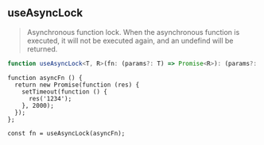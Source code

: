 ## useAsyncLock

> Asynchronous function lock. When the asynchronous function is executed, it will not be executed again, and an undefind will be returned.

```typescript
function useAsyncLock<T, R>(fn: (params?: T) => Promise<R>): (params?: T) => Promise<R | undefined>;
```

```tsx
function asyncFn () {
  return new Promise(function (res) {
    setTimeout(function () {
      res('1234');
    }, 2000);
  });
};

const fn = useAsyncLock(asyncFn);
```